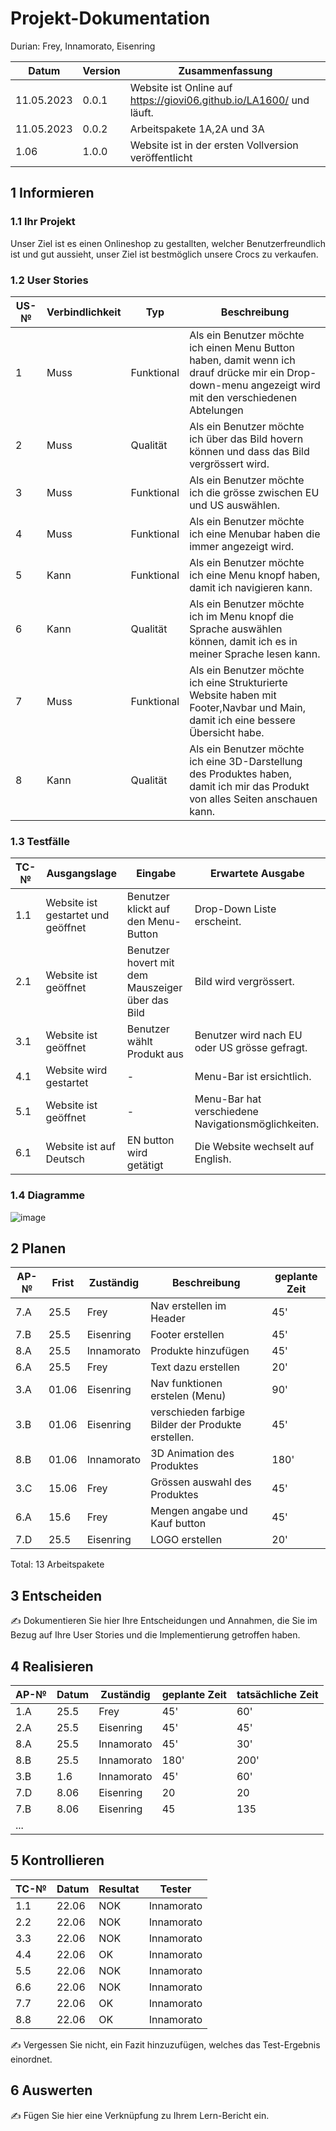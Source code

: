# Projekt-Dokumentation

Durian: Frey, Innamorato, Eisenring

| Datum | Version | Zusammenfassung                                              |
| ----- | ------- | ------------------------------------------------------------ |
|  11.05.2023     | 0.0.1   | Website ist Online auf https://giovi06.github.io/LA1600/ und läuft. |
|   11.05.2023    | 0.0.2     |Arbeitspakete 1A,2A und 3A|
|1.06| 1.0.0   |Website ist in der ersten Vollversion veröffentlicht|

## 1 Informieren

### 1.1 Ihr Projekt

Unser Ziel ist es einen Onlineshop zu gestallten, welcher Benutzerfreundlich ist und gut aussieht, unser Ziel ist bestmöglich unsere Crocs zu verkaufen.

### 1.2 User Stories

| US-№ | Verbindlichkeit | Typ  | Beschreibung                       |
| ---- | --------------- | ---- | ---------------------------------- |
| 1    |Muss|   Funktional   | Als ein Benutzer möchte ich einen Menu Button haben, damit wenn ich drauf drücke mir ein Drop-down-menu angezeigt wird mit den verschiedenen Abtelungen |
| 2  |Muss|   Qualität   |Als ein Benutzer möchte ich über das Bild hovern können und dass das Bild vergrössert wird.|
| 3  |Muss| Funktional     |Als ein Benutzer möchte ich die grösse zwischen EU und US auswählen.|
| 4  |Muss|   Funktional   |Als ein Benutzer möchte ich eine Menubar haben die immer angezeigt wird.|
| 5  |Kann|   Funktional   |Als ein Benutzer möchte ich eine Menu knopf haben, damit ich navigieren kann.|
| 6  |Kann|   Qualität   |Als ein Benutzer möchte ich im Menu knopf die Sprache auswählen können, damit ich es in meiner Sprache lesen kann.|
| 7  |Muss|   Funktional   |Als ein Benutzer möchte ich eine Strukturierte Website haben mit Footer,Navbar und Main, damit ich eine bessere Übersicht habe.|
| 8  |Kann|   Qualität   |Als ein Benutzer möchte ich eine 3D-Darstellung des Produktes haben, damit ich mir das Produkt von alles Seiten anschauen kann.|





### 1.3 Testfälle

| TC-№ | Ausgangslage | Eingabe | Erwartete Ausgabe |
| ---- | ------------ | ------- | ----------------- |
| 1.1 |Website ist gestartet und geöffnet | Benutzer klickt auf den Menu-Button        |  Drop-Down Liste erscheint. |
| 2.1 |Website ist geöffnet|Benutzer hovert mit dem Mauszeiger über das Bild|Bild wird vergrössert.|
|3.1|Website ist geöffnet|Benutzer wählt Produkt aus|Benutzer wird nach EU oder US grösse gefragt.|
|4.1|Website wird gestartet|-|Menu-Bar ist ersichtlich.|
|5.1|Website ist geöffnet|-|Menu-Bar hat verschiedene Navigationsmöglichkeiten. |
|6.1|Website ist auf Deutsch|EN button wird getätigt |Die Website wechselt auf English. |




### 1.4 Diagramme

![image](https://github.com/Giovi06/LA1600/assets/111045919/0b5319dd-a9cf-4e53-af78-13255502a8be)


## 2 Planen

| AP-№ | Frist | Zuständig | Beschreibung | geplante Zeit |
| ---- | ----- | --------- | ------------ | ------------- |
| 7.A  |25.5|Frey|Nav erstellen im Header|45'|
| 7.B  |25.5|Eisenring|Footer erstellen|45'|
| 8.A  |25.5|Innamorato|Produkte hinzufügen|45'|
| 6.A  |25.5|Frey|Text dazu erstellen|20'|
| 3.A  |01.06|Eisenring|Nav funktionen erstelen (Menu)|90'|
| 3.B |01.06|Eisenring|verschieden farbige Bilder der Produkte erstellen.|45'|
| 8.B  |01.06|Innamorato|3D Animation des Produktes|180'|
| 3.C  |15.06|Frey|Grössen auswahl des Produktes|45'|
| 6.A  |15.6|Frey|Mengen angabe und Kauf button|45'|
| 7.D  |25.5|Eisenring|LOGO erstellen|20'|



Total: 13 Arbeitspakete



## 3 Entscheiden

✍️ Dokumentieren Sie hier Ihre Entscheidungen und Annahmen, die Sie im Bezug auf Ihre User Stories und die Implementierung getroffen haben.

## 4 Realisieren

| AP-№ | Datum | Zuständig | geplante Zeit | tatsächliche Zeit |
| ---- | ----- | --------- | ------------- | ----------------- |
| 1.A  |25.5|Frey|45'|60'|
| 2.A  |25.5|Eisenring|45'|45'|
| 8.A  |25.5|Innamorato|45'|30'|
| 8.B  |25.5|Innamorato|180'|200'|
| 3.B  |1.6|Innamorato|45'|60'|
| 7.D  | 8.06    |  Eisenring         |     20     |      20       |
| 7.B |  8.06|Eisenring|45|  135  |
| ...  |       |           |               |                   |


## 5 Kontrollieren

| TC-№ | Datum | Resultat | Tester |
| ---- | ----- | -------- | ------ |
| 1.1  |22.06|NOK|Innamorato|
| 2.2  |22.06|NOK|Innamorato|
| 3.3  |22.06|NOK|Innamorato|
| 4.4  |22.06|OK|Innamorato|
| 5.5  |22.06|NOK|Innamorato|
| 6.6  |22.06|NOK|Innamorato|
| 7.7  |22.06|OK|Innamorato|
| 8.8  |22.06|OK|Innamorato|

✍️ Vergessen Sie nicht, ein Fazit hinzuzufügen, welches das Test-Ergebnis einordnet.

## 6 Auswerten

✍️ Fügen Sie hier eine Verknüpfung zu Ihrem Lern-Bericht ein.
